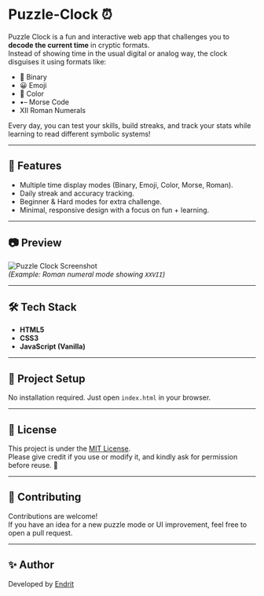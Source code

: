 # Puzzle-Clock ⏰

Puzzle Clock is a fun and interactive web app that challenges you to **decode the current time** in cryptic formats.  
Instead of showing time in the usual digital or analog way, the clock disguises it using formats like:

- 🔢 Binary  
- 😀 Emoji  
- 🎨 Color  
- •– Morse Code  
- Ⅻ Roman Numerals  

Every day, you can test your skills, build streaks, and track your stats while learning to read different symbolic systems!

---

## 🚀 Features
- Multiple time display modes (Binary, Emoji, Color, Morse, Roman).  
- Daily streak and accuracy tracking.  
- Beginner & Hard modes for extra challenge.  
- Minimal, responsive design with a focus on fun + learning.  

---

## 📷 Preview
![Puzzle Clock Screenshot](./screenshot.png)  
*(Example: Roman numeral mode showing `XXVII`)*

---

## 🛠️ Tech Stack
- **HTML5**  
- **CSS3**  
- **JavaScript (Vanilla)**  

---

## 📂 Project Setup
No installation required. Just open `index.html` in your browser.  

---

## 📜 License
This project is under the [MIT License](./LICENSE).  
Please give credit if you use or modify it, and kindly ask for permission before reuse. 🙏  

---

## 🤝 Contributing
Contributions are welcome!  
If you have an idea for a new puzzle mode or UI improvement, feel free to open a pull request.  

---

## ✨ Author
Developed by [Endrit](https://github.com/endritngelina)  
